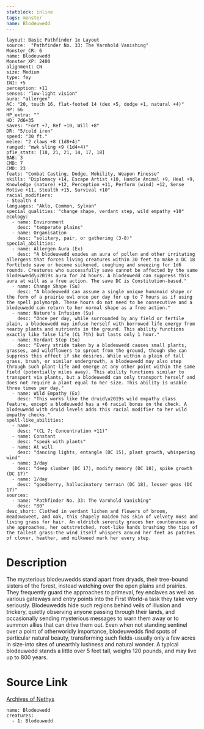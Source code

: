 ```yaml
---
statblock: inline
tags: monster
name: Blodeuwedd
---
```

```statblock
layout: Basic Pathfinder 1e Layout
source:  "Pathfinder No. 33: The Varnhold Vanishing"
Monster_CR: 6
name: Blodeuwedd
Monster_XP: 2400
alignment: CN
size: Medium
type: fey
INI: +5
perception: +11
senses: "low-light vision"
aura: "allergen"
AC: "20, touch 16, flat-footed 14 (dex +5, dodge +1, natural +4)"
HP: 66
HP_extra: ""
HD: 7d6+35
saves: "Fort +7, Ref +10, Will +8"
DR: "5/cold iron"
speed: "30 ft."
melee: "2 claws +8 (1d8+4)"
ranged: "mwk sling +9 (1d4+4)"
pf1e_stats: [18, 21, 21, 14, 17, 18]
BAB: 3
CMB: 7
CMD: 23
feats: "Combat Casting, Dodge, Mobility, Weapon Finesse"
skills: "Diplomacy +14, Escape Artist +10, Handle Animal +9, Heal +9, Knowledge (nature) +12, Perception +11, Perform (wind) +12, Sense Motive +11, Stealth +15, Survival +10"
racial_modifiers:
- Stealth 4
languages: "Aklo, Common, Sylvan"
special_qualities: "change shape, verdant step, wild empathy +10"
ecology:
  - name: Environment
    desc: "temperate plains"
  - name: Organisation
    desc: "solitary, pair, or gathering (3-8)"
special_abilities:
  - name: Allergen Aura (Ex)
    desc: "A blodeuwedd exudes an aura of pollen and other irritating allergens that forces living creatures within 30 feet to make a DC 18 Fortitude save or become sickened, coughing and sneezing for 1d6 rounds. Creatures who successfully save cannot be affected by the same blodeuwedd\u2019s aura for 24 hours. A blodeuwedd can suppress this aura at will as a free action. The save DC is Constitution-based."
  - name: Change Shape (Su)
    desc: "A blodeuwedd can assume a single unique humanoid shape or the form of a prairie owl once per day for up to 7 hours as if using the spell polymorph. These hours do not need to be consecutive and a blodeuwedd can return to her normal shape as a free action."
  - name: Nature's Infusion (Su)
    desc: "Once per day, while surrounded by any field or fertile plain, a blodeuwedd may infuse herself with borrowed life energy from nearby plants and nutrients in the ground. This ability functions exactly like false life (CL 7th) but lasts only 1 hour."
  - name: Verdant Step (Su)
    desc: "Every stride taken by a blodeuwedd causes small plants, grasses, and wildflowers to sprout from the ground, though she can suppress this effect if she desires. While within a plain of tall grass, brush, or similar undergrowth, a blodeuwedd may also step through such plant-life and emerge at any other point within the same field (potentially miles away). This ability functions similar to transport via plants, but a blodeuwedd can only transport herself and does not require a plant equal to her size. This ability is usable three times per day."
  - name: Wild Empathy (Ex)
    desc: "This works like the druid\u2019s wild empathy class feature, except a blodeuwedd has a +6 racial bonus on the check. A blodeuwedd with druid levels adds this racial modifier to her wild empathy checks."
spell-like_abilities:
  - name:
    desc: "(CL 7; Concentration +11)"
  - name: Constant
    desc: "speak with plants"
  - name: At will
    desc: "dancing lights, entangle (DC 15), plant growth, whispering wind"
  - name: 3/day
    desc: "deep slumber (DC 17), modify memory (DC 18), spike growth (DC 17)"
  - name: 1/day
    desc: "goodberry, hallucinatory terrain (DC 18), lesser geas (DC 17)"
sources:
  - name: "Pathfinder No. 33: The Varnhold Vanishing"
    desc: "80"
desc_short: Clothed in verdant lichen and flowers of broom, meadowsweet, and oak, this shapely maiden has skin of velvety moss and living grass for hair. An eldritch serenity graces her countenance as she approaches, her outstretched, root-like hands brushing the tips of the tallest grass-the wind itself whispers around her feet as patches of clover, heather, and milkweed mark her every step.
```
# Description
The mysterious blodeuwedds stand apart from dryads, their tree-bound sisters of the forest, instead watching over the open plains and prairies. They frequently guard the approaches to primeval, fey enclaves as well as various gateways and entry points into the First World-a task they take very seriously. Blodeuwedds hide such regions behind veils of illusion and trickery, quietly observing anyone passing through their lands, and occasionally sending mysterious messages to warn them away or to summon allies that can drive them out. Even when not standing sentinel over a point of otherworldly importance, blodeuwedds find spots of particular natural beauty, transforming such fields-usually only a few acres in size-into sites of unearthly lushness and natural wonder. A typical blodeuwedd stands a little over 5 feet tall, weighs 120 pounds, and may live up to 800 years.
# Source Link
[Archives of Nethys](https://aonprd.com/MonsterDisplay.aspx?ItemName=Blodeuwedd)
```encounter-table
name: Blodeuwedd
creatures:
  - 1: Blodeuwedd
```
